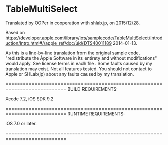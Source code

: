 # TableMultiSelect

Translated by OOPer in cooperation with shlab.jp, on 2015/12/28.

Based on
<https://developer.apple.com/library/ios/samplecode/TableMultiSelect/Introduction/Intro.html#//apple_ref/doc/uid/DTS40011189>
2014-01-13.

As this is a line-by-line translation from the original sample code, "redistribute the Apple Software in its entirety and without modifications" would apply. See license terms in each file .
Some faults caused by my translation may exist. Not all features tested.
You should not contact to Apple or SHLab(jp) about any faults caused by my translation.

===========================================================================
BUILD REQUIREMENTS:

Xcode 7.2, iOS SDK 9.2

===========================================================================
RUNTIME REQUIREMENTS:

iOS 7.0 or later.

===========================================================================
